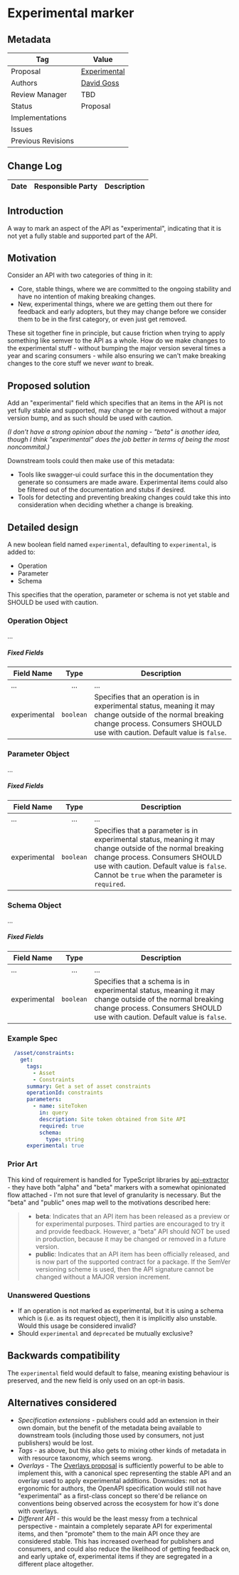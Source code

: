 # Experimental marker

## Metadata

|Tag |Value |
|---- | ---------------- |
|Proposal |[Experimental](https://github.com/OAI/OpenAPI-Specification/blob/main/proposals/2020-10-28-Experimental.md)|
|Authors|[David Goss](https://github.com/davidjgoss)|
|Review Manager |TBD |
|Status |Proposal|
|Implementations ||
|Issues ||
|Previous Revisions ||

## Change Log

|Date |Responsible Party |Description |
|---- | ---------------- | ---------- |

## Introduction

A way to mark an aspect of the API as "experimental", indicating that it is not yet a fully stable and supported part of the API.

## Motivation

Consider an API with two categories of thing in it:

- Core, stable things, where we are committed to the ongoing stability and have no intention of making breaking changes.
- New, experimental things, where we are getting them out there for feedback and early adopters, but they may change before we consider them to be in the first category, or even just get removed.

These sit together fine in principle, but cause friction when trying to apply something like semver to the API as a whole. How do we make changes to the experimental stuff - without bumping the major version several times a year and scaring consumers - while also ensuring we can't make breaking changes to the core stuff we never _want_ to break.

## Proposed solution

Add an "experimental" field which specifies that an items in the API is not yet fully stable and supported, may change or be removed without a major version bump, and as such should be used with caution.

_(I don't have a strong opinion about the naming - "beta" is another idea, though I think "experimental" does the job better in terms of being the most noncommital.)_

Downstream tools could then make use of this metadata:

- Tools like swagger-ui could surface this in the documentation they generate so consumers are made aware. Experimental items could also be filtered out of the documentation and stubs if desired.
- Tools for detecting and preventing breaking changes could take this into consideration when deciding whether a change is breaking.

## Detailed design

A new boolean field named `experimental`, defaulting to `experimental`, is added to:

- Operation
- Parameter
- Schema

This specifies that the operation, parameter or schema is not yet stable and SHOULD be used with caution.

### Operation Object

...

##### Fixed Fields

Field Name | Type | Description
---|:---:|---
... | ... | ...
<a name="operationExperimental"></a>experimental | `boolean` | Specifies that an operation is in experimental status, meaning it may change outside of the normal breaking change process. Consumers SHOULD use with caution. Default value is `false`.

### Parameter Object

...

##### Fixed Fields

Field Name | Type | Description
---|:---:|---
... | ... | ...
<a name="parameterExperimental"></a>experimental | `boolean` | Specifies that a parameter is in experimental status, meaning it may change outside of the normal breaking change process. Consumers SHOULD use with caution. Default value is `false`. Cannot be `true` when the parameter is `required`.

### Schema Object

...

##### Fixed Fields

Field Name | Type | Description
---|:---:|---
... | ... | ...
<a name="schemaExperimental"></a>experimental | `boolean` | Specifies that a schema is in experimental status, meaning it may change outside of the normal breaking change process. Consumers SHOULD use with caution. Default value is `false`.

### Example Spec

```yaml
  /asset/constraints:
    get:
      tags:
        - Asset
        - Constraints
      summary: Get a set of asset constraints
      operationId: constraints
      parameters:
        - name: siteToken
          in: query
          description: Site token obtained from Site API
          required: true
          schema:
            type: string
      experimental: true
```
### Prior Art

This kind of requirement is handled for TypeScript libraries by [api-extractor](https://api-extractor.com/pages/tsdoc/doc_comment_syntax/#release-tags) - they have both "alpha" and "beta" markers with a somewhat opinionated flow attached - I'm not sure that level of granularity is necessary. But the "beta" and "public" ones map well to the motivations described here:

> - **beta**: Indicates that an API item has been released as a preview or for experimental purposes. Third parties are encouraged to try it and provide feedback. However, a “beta” API should NOT be used in production, because it may be changed or removed in a future version.
> - **public**: Indicates that an API item has been officially released, and is now part of the supported contract for a package. If the SemVer versioning scheme is used, then the API signature cannot be changed without a MAJOR version increment.

### Unanswered Questions

- If an operation is not marked as experimental, but it is using a schema which is (i.e. as its request object), then it is implicitly also unstable. Would this usage be considered invalid?
- Should `experimental` and `deprecated` be mutually exclusive?

## Backwards compatibility

The `experimental` field would default to false, meaning existing behaviour is preserved, and the new field is only used on an opt-in basis.

## Alternatives considered

- _Specification extensions_ - publishers could add an extension in their own domain, but the benefit of the metadata being available to downstream tools (including those used by consumers, not just publishers) would be lost.
- _Tags_ - as above, but this also gets to mixing other kinds of metadata in with resource taxonomy, which seems wrong.
- _Overlays_ - The [Overlays proposal](https://github.com/OAI/OpenAPI-Specification/blob/main/proposals/2019-12-24-Overlays.md) is sufficiently powerful to be able to implement this, with a canonical spec representing the stable API and an overlay used to apply experimental additions. Downsides: not as ergonomic for authors, the OpenAPI specification would still not have "experimental" as a first-class concept so there'd be reliance on conventions being observed across the ecosystem for how it's done with overlays.
- _Different API_ - this would be the least messy from a technical perspective - maintain a completely separate API for experimental items, and then "promote" them to the main API once they are considered stable. This has increased overhead for publishers and consumers, and could also reduce the likelihood of getting feedback on, and early uptake of, experimental items if they are segregated in a different place altogether.

